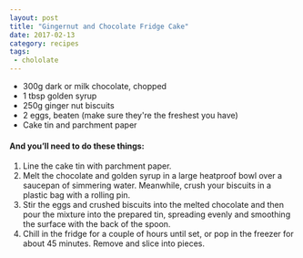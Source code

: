 ```yaml
---
layout: post
title: "Gingernut and Chocolate Fridge Cake"
date: 2017-02-13
category: recipes
tags:
 - chololate
---
```


* 300g dark or milk chocolate, chopped
* 1 tbsp golden syrup
* 250g ginger nut biscuits
* 2 eggs, beaten (make sure they're the freshest you have)
* Cake tin and parchment paper

#### And you’ll need to do these things: ####

1. Line the cake tin with parchment paper.
2. Melt the chocolate and golden syrup in a large heatproof bowl over a saucepan of simmering water. Meanwhile, crush your biscuits in a plastic bag with a rolling pin.
3. Stir the eggs and crushed biscuits into the melted chocolate and then pour the mixture into the prepared tin, spreading evenly and smoothing the surface with the back of the spoon.
4. Chill in the fridge for a couple of hours until set, or pop in the freezer for about 45 minutes. Remove and slice into pieces.
